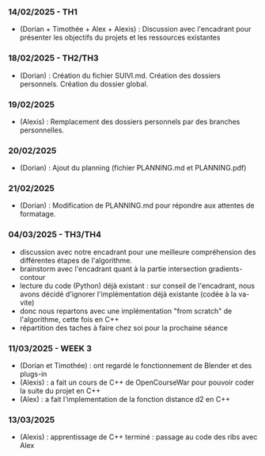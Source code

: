 ### 14/02/2025 - TH1
- (Dorian + Timothée + Alex + Alexis) : Discussion avec l'encadrant pour présenter les objectifs du projets et les ressources existantes

### 18/02/2025 - TH2/TH3
- (Dorian) : Création du fichier SUIVI.md. Création des dossiers personnels. Création du dossier global.

### 19/02/2025
- (Alexis) : Remplacement des dossiers personnels par des branches personnelles.

### 20/02/2025
- (Dorian) : Ajout du planning (fichier PLANNING.md et PLANNING.pdf)

### 21/02/2025
- (Dorian) : Modification de PLANNING.md pour répondre aux attentes de formatage. 

### 04/03/2025 - TH3/TH4
- discussion avec notre encadrant pour une meilleure compréhension des différentes étapes de l'algorithme.
- brainstorm avec l'encadrant quant à la partie intersection gradients-contour
- lecture du code (Python) déjà existant : sur conseil de l'encadrant, nous avons décidé d'ignorer l'implémentation déjà existante (codée à la va-vite)
- donc nous repartons avec une implémentation "from scratch" de l'algorithme, cette fois en C++
- répartition des taches à faire chez soi pour la prochaine séance

### 11/03/2025 - WEEK 3 
- (Dorian et Timothée) : ont regardé le fonctionnement de Blender et des plugs-in 
- (Alexis) : a fait un cours de C++ de OpenCourseWar pour pouvoir coder la suite du projet en C++
- (Alex) : a fait l'implementation de la fonction distance d2 en C++


### 13/03/2025 
- (Alexis) : apprentissage de C++ terminé : passage au code des ribs avec Alex
